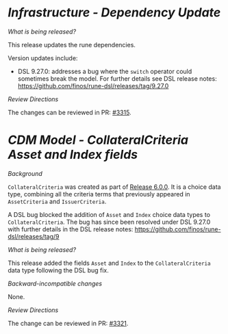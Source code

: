# *Infrastructure - Dependency Update*

_What is being released?_

This release updates the rune dependencies.

Version updates include:
- DSL 9.27.0: addresses a bug where the `switch` operator could sometimes break the model. For further details see DSL release notes: https://github.com/finos/rune-dsl/releases/tag/9.27.0

_Review Directions_

The changes can be reviewed in PR: [#3315](https://github.com/finos/common-domain-model/pull/3315).



# *CDM Model - CollateralCriteria Asset and Index fields*

_Background_

`CollateralCriteria` was created as part of [Release 6.0.0](https://github.com/finos/common-domain-model/releases/tag/6.0.0-dev.90). It is a choice data type, combining all the criteria terms that previously appeared in `AssetCriteria` and `IssuerCriteria`.


A DSL bug blocked the addition of `Asset` and `Index` choice data types to `CollateralCriteria`. The bug has since been resolved under DSL 9.27.0 with further details in the DSL release notes: https://github.com/finos/rune-dsl/releases/tag/9


_What is being released?_

This release added the fields `Asset` and `Index` to the `CollateralCriteria` data type following the DSL bug fix.

_Backward-incompatible changes_

None.

_Review Directions_

The change can be reviewed in PR: [#3321](https://github.com/finos/common-domain-model/pull/3321).
